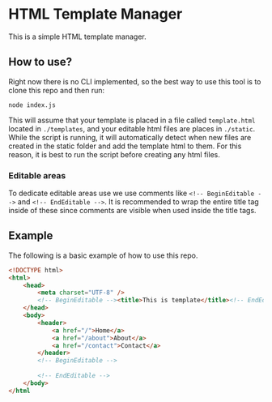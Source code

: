 # HTML Template Manager
This is a simple HTML template manager.

## How to use?
Right now there is no CLI implemented, so the best way to use this tool is to clone this repo and then run:
```
node index.js
```
This will assume that your template is placed in a file called ```template.html``` located in ```./templates```, and your editable html files are places in ```./static```. While the script is running, it will automatically detect when new files are created in the static folder and add the template html to them. For this reason, it is best to run the script before creating any html files.

### Editable areas
To dedicate editable areas use we use comments like ```<!-- BeginEditable -->``` and ```<!-- EndEditable -->```. It is recommended to wrap the entire title tag inside of these since comments are visible when used inside the title tags.

## Example
The following is a basic example of how to use this repo.
```html
<!DOCTYPE html>
<html>
    <head>
        <meta charset="UTF-8" />
        <!-- BeginEditable --><title>This is template</title><!-- EndEditable -->
    </head>
    <body>
        <header>
            <a href="/">Home</a>
            <a href="/about">About</a>
            <a href="/contact">Contact</a>
        </header>
        <!-- BeginEditable -->
            
        <!-- EndEditable -->
    </body>
</html
```
